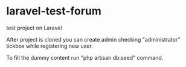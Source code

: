 # laravel-test-forum
test project on Laravel

<p>After project is cloned you can create admin checking "administrator" tickbox while registering new user.</p>
<p>To fill the dummy content run "php artisan db:seed" command.</p>